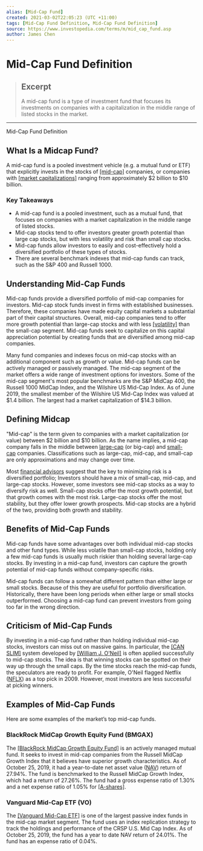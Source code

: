 ```yaml
---
alias: [Mid-Cap Fund]
created: 2021-03-02T22:05:23 (UTC +11:00)
tags: [Mid-Cap Fund Definition, Mid-Cap Fund Definition]
source: https://www.investopedia.com/terms/m/mid_cap_fund.asp
author: James Chen
---
```


# Mid-Cap Fund Definition

> ## Excerpt
> A mid-cap fund is a type of investment fund that focuses its investments on companies with a capitalization in the middle range of listed stocks in the market.

---

Mid-Cap Fund Definition
## What Is a Midcap Fund?

A mid-cap fund is a pooled investment vehicle (e.g. a mutual fund or ETF) that explicitly invests in the stocks of [[mid-cap]](https://www.investopedia.com/terms/m/midcapstock.asp) companies, or companies with [[market capitalizations]](https://www.investopedia.com/terms/m/marketcapitalization.asp) ranging from approximately $2 billion to $10 billion.

### Key Takeaways

-   A mid-cap fund is a pooled investment, such as a mutual fund, that focuses on companies with a market capitalization in the middle range of listed stocks.
-   Mid-cap stocks tend to offer investors greater growth potential than large cap stocks, but with less volatility and risk than small cap stocks.
-   Mid-cap funds allow investors to easily and cost-effectively hold a diversified portfolio of these types of stocks.
-   There are several benchmark indexes that mid-cap funds can track, such as the S&P 400 and Russell 1000.

## Understanding Mid-Cap Funds

Mid-cap funds provide a diversified portfolio of mid-cap companies for investors. Mid-cap stock funds invest in firms with established businesses. Therefore, these companies have made equity capital markets a substantial part of their capital structures. Overall, mid-cap companies tend to offer more growth potential than large-cap stocks and with less [[volatility]](https://www.investopedia.com/terms/v/volatility.asp) than the small-cap segment. Mid-cap funds seek to capitalize on this capital appreciation potential by creating funds that are diversified among mid-cap companies.

Many fund companies and indexes focus on mid-cap stocks with an additional component such as growth or value. Mid-cap funds can be actively managed or passively managed. The mid-cap segment of the market offers a wide range of investment options for investors. Some of the mid-cap segment's most popular benchmarks are the S&P MidCap 400, the Russell 1000 MidCap Index, and the Wilshire US Mid-Cap Index. As of June 2019, the smallest member of the Wilshire US Mid-Cap Index was valued at $1.4 billion. The largest had a market capitalization of $14.3 billion.

## Defining Midcap

"Mid-cap" is the term given to companies with a market capitalization (or value) between $2 billion and $10 billion. As the name implies, a mid-cap company falls in the middle between [large-cap](https://www.investopedia.com/terms/l/large-cap.asp) (or big-cap) and [small-cap](https://www.investopedia.com/terms/s/small-cap.asp) companies. Classifications such as large-cap, mid-cap, and small-cap are only approximations and may change over time.

Most [financial advisors](https://www.investopedia.com/terms/f/financial-advisor.asp) suggest that the key to minimizing risk is a diversified portfolio; Investors should have a mix of small-cap, mid-cap, and large-cap stocks. However, some investors see mid-cap stocks as a way to diversify risk as well. Small-cap stocks offer the most growth potential, but that growth comes with the most risk. Large-cap stocks offer the most stability, but they offer lower growth prospects. Mid-cap stocks are a hybrid of the two, providing both growth and stability.

## Benefits of Mid-Cap Funds

Mid-cap funds have some advantages over both individual mid-cap stocks and other fund types. While less volatile than small-cap stocks, holding only a few mid-cap funds is usually much riskier than holding several large-cap stocks. By investing in a mid-cap fund, investors can capture the growth potential of mid-cap funds without company-specific risks.

Mid-cap funds can follow a somewhat different pattern than either large or small stocks. Because of this they are useful for portfolio diversification. Historically, there have been long periods when either large or small stocks outperformed. Choosing a mid-cap fund can prevent investors from going too far in the wrong direction.

## Criticism of Mid-Cap Funds

By investing in a mid-cap fund rather than holding individual mid-cap stocks, investors can miss out on massive gains. In particular, the [[CAN SLIM]](https://www.investopedia.com/terms/c/canslim.asp) system developed by [[William J. O'Neil]](https://www.investopedia.com/terms/w/william-j-oneil.asp) is often applied successfully to mid-cap stocks. The idea is that winning stocks can be spotted on their way up through the small caps. By the time stocks reach the mid-cap funds, the speculators are ready to profit. For example, O'Neil flagged Netflix ([NFLX](https://www.investopedia.com/markets/quote?tvwidgetsymbol=nflx)) as a top pick in 2009. However, most investors are less successful at picking winners.

## Examples of Mid-Cap Funds

Here are some examples of the market’s top mid-cap funds.

### BlackRock MidCap Growth Equity Fund (BMGAX)

The [[BlackRock MidCap Growth Equity Fund]](https://www.blackrock.com/investing/products/227475/blackrock-mid-cap-growth-equityclass-a-fund) is an actively managed mutual fund. It seeks to invest in mid-cap companies from the Russell MidCap Growth Index that it believes have superior growth characteristics. As of October 25, 2019, it had a year-to-date net asset value ([NAV](https://www.investopedia.com/terms/n/nav.asp)) return of 27.94%. The fund is benchmarked to the Russell MidCap Growth Index, which had a return of 27.26%. The fund had a gross expense ratio of 1.30% and a net expense ratio of 1.05% for [[A-shares]](https://www.investopedia.com/terms/a/ashare.asp).

### Vanguard Mid-Cap ETF (VO)

The [[Vanguard Mid-Cap ETF]](https://investor.vanguard.com/etf/profile/vo) is one of the largest passive index funds in the mid-cap market segment. The fund uses an index replication strategy to track the holdings and performance of the CRSP U.S. Mid Cap Index. As of October 25, 2019, the fund has a year to date NAV return of 24.01%. The fund has an expense ratio of 0.04%.
